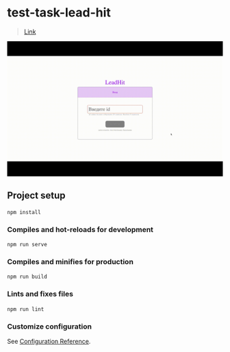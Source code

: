# test-task-lead-hit

> [Link](https://skro11-ru.github.io/test-task-lead-hit/)

![](public/preview.gif)

## Project setup

```
npm install
```

### Compiles and hot-reloads for development

```
npm run serve
```

### Compiles and minifies for production

```
npm run build
```

### Lints and fixes files

```
npm run lint
```

### Customize configuration

See [Configuration Reference](https://cli.vuejs.org/config/).
